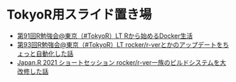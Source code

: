 # TokyoR用スライド置き場

- [第91回R勉強会@東京（#TokyoR）LT Rから始めるDocker生活](./tokyor_91lt/docker.html)
- [第93回R勉強会@東京（#TokyoR）LT rocker/r-verとかのアップデートをちょっと自動化した話](./tokyor_93lt/rocker.html)
- [Japan.R 2021 ショートセッション rocker/r-ver一族のビルドシステムを大改修した話](./japanr2021lt/rocker.html)
